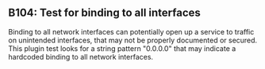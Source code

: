 B104: Test for binding to all interfaces
----------------------------------------

Binding to all network interfaces can potentially open up a service to traffic
on unintended interfaces, that may not be properly documented or secured. This
plugin test looks for a string pattern "0.0.0.0" that may indicate a hardcoded
binding to all network interfaces.
